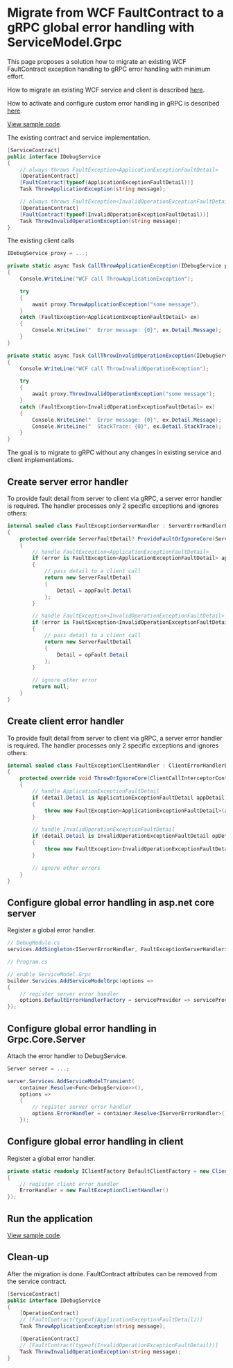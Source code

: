 # Migrate from WCF FaultContract to a gRPC global error handling with ServiceModel.Grpc

This page proposes a solution how to migrate an existing WCF FaultContract exception handling to gRPC error handling with minimum effort.

How to migrate an existing WCF service and client is described [here](MigrateWCFServiceTogRPC.md).

How to activate and configure custom error handling in gRPC is described [here](global-error-handling.md).

[View sample code](https://github.com/max-ieremenko/ServiceModel.Grpc/tree/master/Examples/MigrateWCFFaultContractTogRpc).

The existing contract and service implementation.

``` c#
[ServiceContract]
public interface IDebugService
{
    // always throws FaultException<ApplicationExceptionFaultDetail>
    [OperationContract]
    [FaultContract(typeof(ApplicationExceptionFaultDetail))]
    Task ThrowApplicationException(string message);

    // always throws FaultException<InvalidOperationExceptionFaultDetail>
    [OperationContract]
    [FaultContract(typeof(InvalidOperationExceptionFaultDetail))]
    Task ThrowInvalidOperationException(string message);
}
```

The existing client calls

``` c#
IDebugService proxy = ...;

private static async Task CallThrowApplicationException(IDebugService proxy)
{
    Console.WriteLine("WCF call ThrowApplicationException");

    try
    {
        await proxy.ThrowApplicationException("some message");
    }
    catch (FaultException<ApplicationExceptionFaultDetail> ex)
    {
        Console.WriteLine("  Error message: {0}", ex.Detail.Message);
    }
}

private static async Task CallThrowInvalidOperationException(IDebugService proxy)
{
    Console.WriteLine("WCF call ThrowInvalidOperationException");

    try
    {
        await proxy.ThrowInvalidOperationException("some message");
    }
    catch (FaultException<InvalidOperationExceptionFaultDetail> ex)
    {
        Console.WriteLine("  Error message: {0}", ex.Detail.Message);
        Console.WriteLine("  StackTrace: {0}", ex.Detail.StackTrace);
    }
}

```

The goal is to migrate to gRPC without any changes in existing service and client implementations.

## Create server error handler

To provide fault detail from server to client via gRPC, a server error handler is required. The handler processes only 2 specific exceptions and ignores others:

``` c#
internal sealed class FaultExceptionServerHandler : ServerErrorHandlerBase
{
    protected override ServerFaultDetail? ProvideFaultOrIgnoreCore(ServerCallInterceptorContext context, Exception error)
    {
        // handle FaultException<ApplicationExceptionFaultDetail>
        if (error is FaultException<ApplicationExceptionFaultDetail> appFault)
        {
            // pass detail to a client call
            return new ServerFaultDetail
            {
                Detail = appFault.Detail
            };
        }

        // handle FaultException<InvalidOperationExceptionFaultDetail>
        if (error is FaultException<InvalidOperationExceptionFaultDetail> opFault)
        {
            // pass detail to a client call
            return new ServerFaultDetail
            {
                Detail = opFault.Detail
            };
        }

        // ignore other error
        return null;
    }
}
```

## Create client error handler

To provide fault detail from server to client via gRPC, a server error handler is required. The handler processes only 2 specific exceptions and ignores others:

``` c#
internal sealed class FaultExceptionClientHandler : ClientErrorHandlerBase
{
    protected override void ThrowOrIgnoreCore(ClientCallInterceptorContext context, ClientFaultDetail detail)
    {
        // handle ApplicationExceptionFaultDetail
        if (detail.Detail is ApplicationExceptionFaultDetail appDetail)
        {
            throw new FaultException<ApplicationExceptionFaultDetail>(appDetail);
        }

        // handle InvalidOperationExceptionFaultDetail
        if (detail.Detail is InvalidOperationExceptionFaultDetail opDetail)
        {
            throw new FaultException<InvalidOperationExceptionFaultDetail>(opDetail);
        }

        // ignore other errors
    }
}
```

## Configure global error handling in asp.net core server

Register a global error handler.

``` c#
// DebugModule.cs
services.AddSingleton<IServerErrorHandler, FaultExceptionServerHandler>();

// Program.cs

// enable ServiceModel.Grpc
builder.Services.AddServiceModelGrpc(options =>
{
    // register server error handler
    options.DefaultErrorHandlerFactory = serviceProvider => serviceProvider.GetRequiredService<IServerErrorHandler>();
});
```

## Configure global error handling in Grpc.Core.Server

Attach the error handler to DebugService.

``` c#
Server server = ...;

server.Services.AddServiceModelTransient(
    container.Resolve<Func<DebugService>>(),
    options =>
    {
        // register server error handler
        options.ErrorHandler = container.Resolve<IServerErrorHandler>();
    });
```

## Configure global error handling in client

Register a global error handler.

``` c#
private static readonly IClientFactory DefaultClientFactory = new ClientFactory(new ServiceModelGrpcClientOptions
{
    // register client error handler
    ErrorHandler = new FaultExceptionClientHandler()
});
```

## Run the application

[View sample code](https://github.com/max-ieremenko/ServiceModel.Grpc/tree/master/Examples/MigrateWCFFaultContractTogRpc).

## Clean-up

After the migration is done. FaultContract attributes can be removed from the service contract.

``` c#
[ServiceContract]
public interface IDebugService
{
    [OperationContract]
    // [FaultContract(typeof(ApplicationExceptionFaultDetail))]
    Task ThrowApplicationException(string message);

    [OperationContract]
    // [FaultContract(typeof(InvalidOperationExceptionFaultDetail))]
    Task ThrowInvalidOperationException(string message);
}
```
